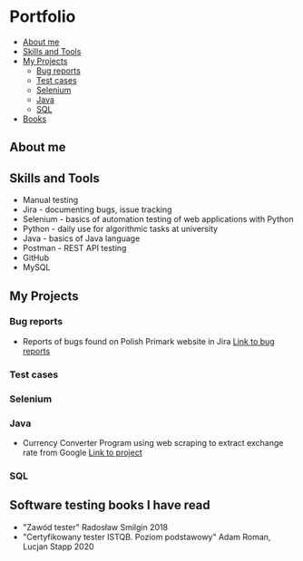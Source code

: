 # Portfolio

- [About me](#about-me)
- [Skills and Tools](#skills-and-tools)
- [My Projects](#my-projects)
  * [Bug reports](#bug-reports)
  * [Test cases](#test-cases)
  * [Selenium](#selenium)
  * [Java](#java)
  * [SQL](#sql)
- [Books](#software-testing-books-i-have-read)

## About me

## Skills and Tools
- Manual testing
- Jira - documenting bugs, issue tracking 
- Selenium - basics of automation testing of web applications with Python
- Python - daily use for algorithmic tasks at university
- Java - basics of Java language
- Postman - REST API testing
- GitHub
- MySQL

## My Projects
### Bug reports
- Reports of bugs found on Polish Primark website in Jira [Link to bug reports](https://github.com/MichalCiesiolka/Testing-Portfolio/tree/main/JiraBugReports)
### Test cases
### Selenium
### Java
- Currency Converter Program using web scraping to extract exchange rate from Google [Link to project](https://github.com/MichalCiesiolka/currencyConverter)
### SQL

## Software testing books I have read
- "Zawód tester" Radosław Smilgin 2018
- "Certyfikowany tester ISTQB. Poziom podstawowy" Adam Roman, Lucjan Stapp 2020
